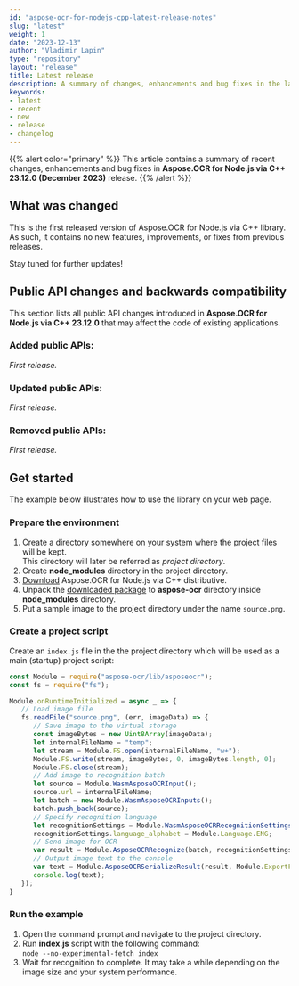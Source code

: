 ```yaml
---
id: "aspose-ocr-for-nodejs-cpp-latest-release-notes"
slug: "latest"
weight: 1
date: "2023-12-13"
author: "Vladimir Lapin"
type: "repository"
layout: "release"
title: Latest release
description: A summary of changes, enhancements and bug fixes in the latest release of Aspose.OCR for Node.js via C++.
keywords:
- latest
- recent
- new
- release
- changelog
---
```


{{% alert color="primary" %}}
This article contains a summary of recent changes, enhancements and bug fixes in **Aspose.OCR for Node.js via C++ 23.12.0 (December 2023)** release.
{{% /alert %}}

## What was changed

This is the first released version of Aspose.OCR for Node.js via C++ library. As such, it contains no new features, improvements, or fixes from previous releases.

Stay tuned for further updates!

## Public API changes and backwards compatibility

This section lists all public API changes introduced in **Aspose.OCR for Node.js via C++ 23.12.0** that may affect the code of existing applications.

### Added public APIs:

_First release._

### Updated public APIs:

_First release._

### Removed public APIs:

_First release._

## Get started

The example below illustrates how to use the library on your web page.

### Prepare the environment

1. Create a directory somewhere on your system where the project files will be kept.  
   This directory will later be referred as _project directory_.
2. Create **node_modules** directory in the project directory.
3. [Download](https://releases.aspose.com/ocr/nodejs-cpp/) Aspose.OCR for Node.js via C++ distributive.
4. Unpack the [downloaded package](/ocr/nodejs-cpp/installation/) to **aspose-ocr** directory inside **node_modules** directory.
5. Put a sample image to the project directory under the name `source.png`.

### Create a project script

Create an `index.js` file in the the project directory which will be used as a main (startup) project script:

```js
const Module = require("aspose-ocr/lib/asposeocr");
const fs = require("fs");

Module.onRuntimeInitialized = async _ => {
   // Load image file
   fs.readFile("source.png", (err, imageData) => {
      // Save image to the virtual storage
      const imageBytes = new Uint8Array(imageData);
      let internalFileName = "temp";
      let stream = Module.FS.open(internalFileName, "w+");
      Module.FS.write(stream, imageBytes, 0, imageBytes.length, 0);
      Module.FS.close(stream);
      // Add image to recognition batch
      let source = Module.WasmAsposeOCRInput();
      source.url = internalFileName;
      let batch = new Module.WasmAsposeOCRInputs();
      batch.push_back(source);
      // Specify recognition language
      let recognitionSettings = Module.WasmAsposeOCRRecognitionSettings();
      recognitionSettings.language_alphabet = Module.Language.ENG;
      // Send image for OCR
      var result = Module.AsposeOCRRecognize(batch, recognitionSettings);
      // Output image text to the console
      var text = Module.AsposeOCRSerializeResult(result, Module.ExportFormat.text);
      console.log(text);
   });
}
```

### Run the example

1. Open the command prompt and navigate to the project directory.
2. Run **index.js** script with the following command:  
   `node --no-experimental-fetch index`
3. Wait for recognition to complete. It may take a while depending on the image size and your system performance.
